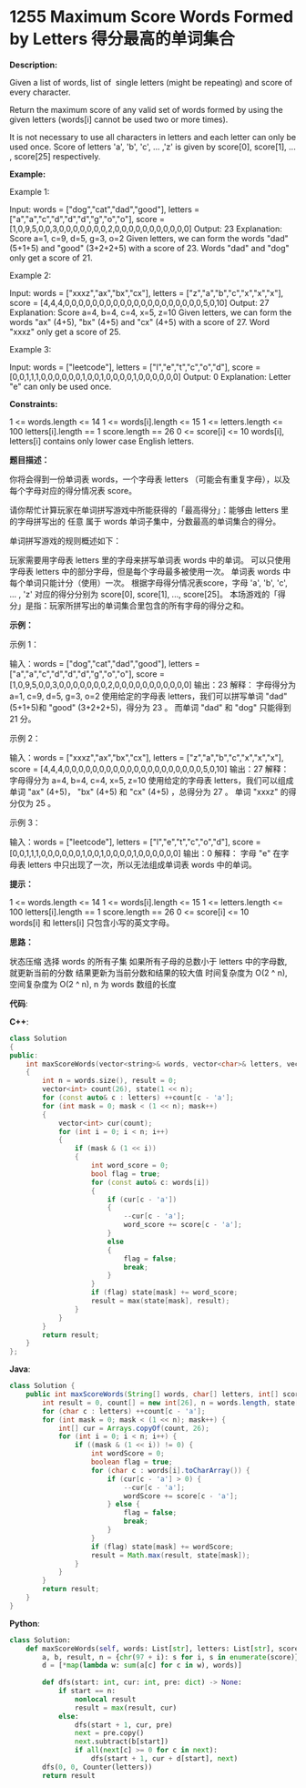 # 1255 Maximum Score Words Formed by Letters 得分最高的单词集合

__Description:__

Given a list of words, list of  single letters (might be repeating) and score of every character.

Return the maximum score of any valid set of words formed by using the given letters (words[i] cannot be used two or more times).

It is not necessary to use all characters in letters and each letter can only be used once. Score of letters 'a', 'b', 'c', ... ,'z' is given by score[0], score[1], ... , score[25] respectively.

__Example:__

Example 1:

Input: words = ["dog","cat","dad","good"], letters = ["a","a","c","d","d","d","g","o","o"], score = [1,0,9,5,0,0,3,0,0,0,0,0,0,0,2,0,0,0,0,0,0,0,0,0,0,0]
Output: 23
Explanation:
Score  a=1, c=9, d=5, g=3, o=2
Given letters, we can form the words "dad" (5+1+5) and "good" (3+2+2+5) with a score of 23.
Words "dad" and "dog" only get a score of 21.

Example 2:

Input: words = ["xxxz","ax","bx","cx"], letters = ["z","a","b","c","x","x","x"], score = [4,4,4,0,0,0,0,0,0,0,0,0,0,0,0,0,0,0,0,0,0,0,0,5,0,10]
Output: 27
Explanation:
Score  a=4, b=4, c=4, x=5, z=10
Given letters, we can form the words "ax" (4+5), "bx" (4+5) and "cx" (4+5) with a score of 27.
Word "xxxz" only get a score of 25.

Example 3:

Input: words = ["leetcode"], letters = ["l","e","t","c","o","d"], score = [0,0,1,1,1,0,0,0,0,0,0,1,0,0,1,0,0,0,0,1,0,0,0,0,0,0]
Output: 0
Explanation:
Letter "e" can only be used once.

__Constraints:__

1 <= words.length <= 14
1 <= words[i].length <= 15
1 <= letters.length <= 100
letters[i].length == 1
score.length == 26
0 <= score[i] <= 10
words[i], letters[i] contains only lower case English letters.

__题目描述：__

你将会得到一份单词表 words，一个字母表 letters （可能会有重复字母），以及每个字母对应的得分情况表 score。

请你帮忙计算玩家在单词拼写游戏中所能获得的「最高得分」：能够由 letters 里的字母拼写出的 任意 属于 words 单词子集中，分数最高的单词集合的得分。

单词拼写游戏的规则概述如下：

玩家需要用字母表 letters 里的字母来拼写单词表 words 中的单词。
可以只使用字母表 letters 中的部分字母，但是每个字母最多被使用一次。
单词表 words 中每个单词只能计分（使用）一次。
根据字母得分情况表score，字母 'a', 'b', 'c', ... , 'z' 对应的得分分别为 score[0], score[1], ..., score[25]。
本场游戏的「得分」是指：玩家所拼写出的单词集合里包含的所有字母的得分之和。

__示例：__

示例 1：

输入：words = ["dog","cat","dad","good"], letters = ["a","a","c","d","d","d","g","o","o"], score = [1,0,9,5,0,0,3,0,0,0,0,0,0,0,2,0,0,0,0,0,0,0,0,0,0,0]
输出：23
解释：
字母得分为  a=1, c=9, d=5, g=3, o=2
使用给定的字母表 letters，我们可以拼写单词 "dad" (5+1+5)和 "good" (3+2+2+5)，得分为 23 。
而单词 "dad" 和 "dog" 只能得到 21 分。

示例 2：

输入：words = ["xxxz","ax","bx","cx"], letters = ["z","a","b","c","x","x","x"], score = [4,4,4,0,0,0,0,0,0,0,0,0,0,0,0,0,0,0,0,0,0,0,0,5,0,10]
输出：27
解释：
字母得分为  a=4, b=4, c=4, x=5, z=10
使用给定的字母表 letters，我们可以组成单词 "ax" (4+5)， "bx" (4+5) 和 "cx" (4+5) ，总得分为 27 。
单词 "xxxz" 的得分仅为 25 。

示例 3：

输入：words = ["leetcode"], letters = ["l","e","t","c","o","d"], score = [0,0,1,1,1,0,0,0,0,0,0,1,0,0,1,0,0,0,0,1,0,0,0,0,0,0]
输出：0
解释：
字母 "e" 在字母表 letters 中只出现了一次，所以无法组成单词表 words 中的单词。

__提示：__

1 <= words.length <= 14
1 <= words[i].length <= 15
1 <= letters.length <= 100
letters[i].length == 1
score.length == 26
0 <= score[i] <= 10
words[i] 和 letters[i] 只包含小写的英文字母。

__思路：__

状态压缩
选择 words 的所有子集
如果所有子母的总数小于 letters 中的字母数, 就更新当前的分数
结果更新为当前分数和结果的较大值
时间复杂度为 O(2 ^ n), 空间复杂度为 O(2 ^ n), n 为 words 数组的长度

__代码__:

__C++__:

```C++
class Solution 
{
public:
    int maxScoreWords(vector<string>& words, vector<char>& letters, vector<int>& score) 
    {
        int n = words.size(), result = 0;
        vector<int> count(26), state(1 << n);
        for (const auto& c : letters) ++count[c - 'a'];
        for (int mask = 0; mask < (1 << n); mask++)
        {
            vector<int> cur(count);
            for (int i = 0; i < n; i++)
            {
                if (mask & (1 << i))
                {
                    int word_score = 0;
                    bool flag = true;
                    for (const auto& c: words[i])
                    {
                        if (cur[c - 'a'])
                        {
                            --cur[c - 'a'];
                            word_score += score[c - 'a'];
                        } 
                        else 
                        {
                            flag = false;
                            break;
                        }
                    }
                    if (flag) state[mask] += word_score;
                    result = max(state[mask], result);
                }
            }
        }
        return result;
    }
};
```

__Java__:

```Java
class Solution {
    public int maxScoreWords(String[] words, char[] letters, int[] score) {
        int result = 0, count[] = new int[26], n = words.length, state[] = new int[1 << n];
        for (char c : letters) ++count[c - 'a'];
        for (int mask = 0; mask < (1 << n); mask++) {
            int[] cur = Arrays.copyOf(count, 26);
            for (int i = 0; i < n; i++) {
                if ((mask & (1 << i)) != 0) {
                    int wordScore = 0;
                    boolean flag = true;
                    for (char c : words[i].toCharArray()) {
                        if (cur[c - 'a'] > 0) {
                            --cur[c - 'a'];
                            wordScore += score[c - 'a'];
                        } else {
                            flag = false;
                            break;
                        }
                    }
                    if (flag) state[mask] += wordScore;
                    result = Math.max(result, state[mask]);
                }
            }
        }
        return result;
    }
}
```

__Python__:

```Python
class Solution:
    def maxScoreWords(self, words: List[str], letters: List[str], score: List[int]) -> int:
        a, b, result, n = {chr(97 + i): s for i, s in enumerate(score)}, [Counter(w) for w in words], 0, len(words)
        d = [*map(lambda w: sum(a[c] for c in w), words)]
        
        def dfs(start: int, cur: int, pre: dict) -> None:
            if start == n:
                nonlocal result
                result = max(result, cur)
            else:
                dfs(start + 1, cur, pre)
                next = pre.copy()
                next.subtract(b[start])
                if all(next[c] >= 0 for c in next):
                    dfs(start + 1, cur + d[start], next)
        dfs(0, 0, Counter(letters))
        return result
```
